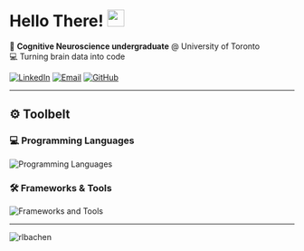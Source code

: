 <!-- README.md — Arel Baha Encin -->

<h1 align="left">Hello There! <img src="https://media.giphy.com/media/hvRJCLFzcasrR4ia7z/giphy.gif" width="30"></h1>

<p align="left">
  🧠  <strong>Cognitive Neuroscience undergraduate</strong> @ University of Toronto<br/>
  💻  Turning brain data into code
</p>

<div align="left">
  <a href="https://www.linkedin.com/in/arelbahaencin/"><img alt="LinkedIn" src="https://skillicons.dev/icons?i=linkedin"></a>
  <a href="mailto:arelencin11@gmail.com"><img alt="Email" src="https://skillicons.dev/icons?i=gmail"></a>
  <a href="https://github.com/arelbahaencin"><img alt="GitHub" src="https://skillicons.dev/icons?i=github"></a>
</div>

---

## ⚙️ Toolbelt

### 💻 Programming Languages
<p align="left">
  <img src="https://skillicons.dev/icons?i=python,c,javascript,typescript,r,matlab,bash&perline=8" alt="Programming Languages" />
</p>

### 🛠️ Frameworks & Tools
<p align="left">
  <img src="https://skillicons.dev/icons?i=react,figma,pytorch,tensorflow,sklearn,docker,git,aws,cloudflare,office&perline=8" alt="Frameworks and Tools" />
</p>

---

<p> <img align="center" src="https://github-readme-stats.vercel.app/api/top-langs?username=rlbachen&show_icons=true&locale=en&layout=compact" alt="rlbachen" /></p>
